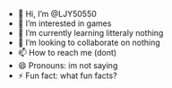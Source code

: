 - 👋 Hi, I’m @LJY50550
- 👀 I’m interested in games
- 🌱 I’m currently learning litteraly nothing
- 💞️ I’m looking to collaborate on nothing
- 📫 How to reach me (dont)
- 😄 Pronouns: im not saying
- ⚡ Fun fact: what fun facts?

<!---
LJY50550/LJY50550 is a ✨ special ✨ repository because its `README.md` (this file) appears on your GitHub profile.
You can click the Preview link to take a look at your changes.
--->
